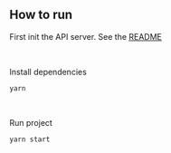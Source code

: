 ## How to run

First init the API server. See the [README](https://github.com/gustavobpaula/challenge-ml/blob/master/server/README.md)

<br />

Install dependencies

```
yarn
```

<br />

Run project

```
yarn start
```
